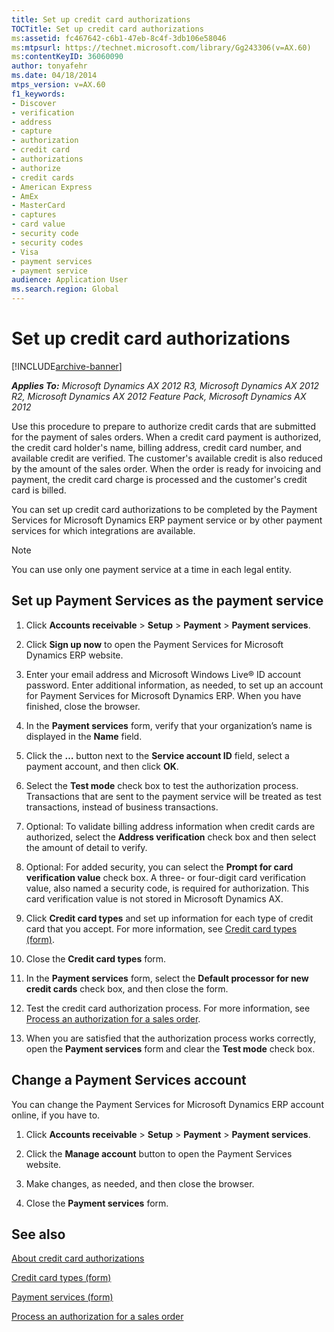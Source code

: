 ```yaml
---
title: Set up credit card authorizations
TOCTitle: Set up credit card authorizations
ms:assetid: fc467642-c6b1-47eb-8c4f-3db106e58046
ms:mtpsurl: https://technet.microsoft.com/library/Gg243306(v=AX.60)
ms:contentKeyID: 36060090
author: tonyafehr
ms.date: 04/18/2014
mtps_version: v=AX.60
f1_keywords:
- Discover
- verification
- address
- capture
- authorization
- credit card
- authorizations
- authorize
- credit cards
- American Express
- AmEx
- MasterCard
- captures
- card value
- security code
- security codes
- Visa
- payment services
- payment service
audience: Application User
ms.search.region: Global
---
```


# Set up credit card authorizations 


[!INCLUDE[archive-banner](includes/archive-banner.md)]


_**Applies To:** Microsoft Dynamics AX 2012 R3, Microsoft Dynamics AX 2012 R2, Microsoft Dynamics AX 2012 Feature Pack, Microsoft Dynamics AX 2012_

Use this procedure to prepare to authorize credit cards that are submitted for the payment of sales orders. When a credit card payment is authorized, the credit card holder's name, billing address, credit card number, and available credit are verified. The customer's available credit is also reduced by the amount of the sales order. When the order is ready for invoicing and payment, the credit card charge is processed and the customer's credit card is billed.

You can set up credit card authorizations to be completed by the Payment Services for Microsoft Dynamics ERP payment service or by other payment services for which integrations are available.


> [!NOTE]
> <P>You can use only one payment service at a time in each legal entity.</P>



## Set up Payment Services as the payment service

1.  Click **Accounts receivable** \> **Setup** \> **Payment** \> **Payment services**.

2.  Click **Sign up now** to open the Payment Services for Microsoft Dynamics ERP website.

3.  Enter your email address and Microsoft Windows Live® ID account password. Enter additional information, as needed, to set up an account for Payment Services for Microsoft Dynamics ERP. When you have finished, close the browser.

4.  In the **Payment services** form, verify that your organization’s name is displayed in the **Name** field.

5.  Click the **…** button next to the **Service account ID** field, select a payment account, and then click **OK**.

6.  Select the **Test mode** check box to test the authorization process. Transactions that are sent to the payment service will be treated as test transactions, instead of business transactions.

7.  Optional: To validate billing address information when credit cards are authorized, select the **Address verification** check box and then select the amount of detail to verify.

8.  Optional: For added security, you can select the **Prompt for card verification value** check box. A three- or four-digit card verification value, also named a security code, is required for authorization. This card verification value is not stored in Microsoft Dynamics AX.

9.  Click **Credit card types** and set up information for each type of credit card that you accept. For more information, see [Credit card types (form)](https://technet.microsoft.com/library/hh209565\(v=ax.60\)).

10. Close the **Credit card types** form.

11. In the **Payment services** form, select the **Default processor for new credit cards** check box, and then close the form.

12. Test the credit card authorization process. For more information, see [Process an authorization for a sales order](process-an-authorization-for-a-sales-order.md).

13. When you are satisfied that the authorization process works correctly, open the **Payment services** form and clear the **Test mode** check box.

## Change a Payment Services account

You can change the Payment Services for Microsoft Dynamics ERP account online, if you have to.

1.  Click **Accounts receivable** \> **Setup** \> **Payment** \> **Payment services**.

2.  Click the **Manage account** button to open the Payment Services website.

3.  Make changes, as needed, and then close the browser.

4.  Close the **Payment services** form.

## See also

[About credit card authorizations](about-credit-card-authorizations.md)

[Credit card types (form)](https://technet.microsoft.com/library/hh209565\(v=ax.60\))

[Payment services (form)](https://technet.microsoft.com/library/hh227622\(v=ax.60\))

[Process an authorization for a sales order](process-an-authorization-for-a-sales-order.md)

  


